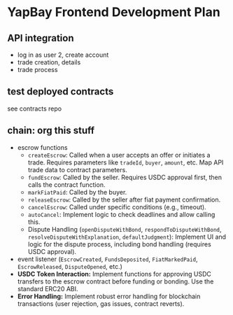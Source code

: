 # YapBay Frontend Development Plan



## API integration
- log in as user 2, create account
- trade creation, details
- trade process

## test deployed contracts
see contracts repo

## chain: org this stuff
- escrow functions
    *   `createEscrow`: Called when a user accepts an offer or initiates a trade. Requires parameters like `tradeId`, `buyer`, `amount`, etc. Map API trade data to contract parameters.
    *   `fundEscrow`: Called by the seller. Requires USDC approval first, then calls the contract function.
    *   `markFiatPaid`: Called by the buyer.
    *   `releaseEscrow`: Called by the seller after fiat payment confirmation.
    *   `cancelEscrow`: Called under specific conditions (e.g., timeout).
    *   `autoCancel`: Implement logic to check deadlines and allow calling this.
    *   Dispute Handling (`openDisputeWithBond`, `respondToDisputeWithBond`, `resolveDisputeWithExplanation`, `defaultJudgment`): Implement UI and logic for the dispute process, including bond handling (requires USDC approval).
- event listener (`EscrowCreated`, `FundsDeposited`, `FiatMarkedPaid`, `EscrowReleased`, `DisputeOpened`, etc.) 
- **USDC Token Interaction:** Implement functions for approving USDC transfers to the escrow contract before funding or bonding. Use the standard ERC20 ABI.
- **Error Handling:** Implement robust error handling for blockchain transactions (user rejection, gas issues, contract reverts).
